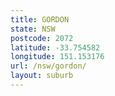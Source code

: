 ```yaml
---
title: GORDON
state: NSW
postcode: 2072
latitude: -33.754582
longitude: 151.153176
url: /nsw/gordon/
layout: suburb
---
```

